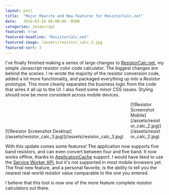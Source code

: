 ```yaml
---
layout: post
title:  "Major Rewrite and New Features for ResistorCalc.net"
date:   2016-03-16 00:00:00 -0500
categories: Javascript
featured: true
featured-headline: "ResistorCalc.net"
featured-image: /assets/resistor_calc_3.jpg
featured-sort: 3
---
```


I've finally finished making a series of large changes to [ResistorCalc.net](http://www.resistorcalc.net), my simple Javascript resistor color code calculator. The biggest changes are behind the scenes. I re-wrote the majority of the resistor conversion code, added a lot more functionality, and packaged everything up into a *Resistor* prototype. This more cleanly separates the business logic from the code that wires it all up to the UI. I also fixed some minor CSS issues. Styling should now be more consistent across mobile devices.

<div class='image-container' style='width:78%;display:inline-block;'>
[![Resistor Screenshot Desktop](/assets/resistor_calc_3.jpg)](/assets/resistor_calc_3.jpg)
</div>
<div class='image-container' style='width:20%;display:inline-block;'>
[![Resistor Screenshot Mobile](/assets/resistor_calc_2.jpg)](/assets/resistor_calc_2.jpg)
</div>

With this update comes some features! The application now supports five band resistors, and can even convert between four and five band. It now works offline, thanks to [ApplicationCache](https://developer.mozilla.org/en-US/docs/Web/HTML/Using_the_application_cache) support. I would have liked to use the [Service Worker API](https://developer.mozilla.org/en-US/docs/Web/API/Service_Worker_API/Using_Service_Workers), but it's not supported in most mobile browsers yet. The final new feature, and a personal favorite, is the ability to tell you the nearest real-world resistor value comparable to the one you entered. 

I believe that this tool is now one of the more feature complete resistor calculators out there.
